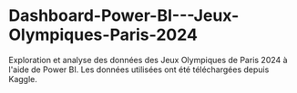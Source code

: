 # Dashboard-Power-BI---Jeux-Olympiques-Paris-2024
Exploration et analyse des données des Jeux Olympiques de Paris 2024 à l'aide de Power BI. Les données utilisées ont été téléchargées depuis Kaggle.
